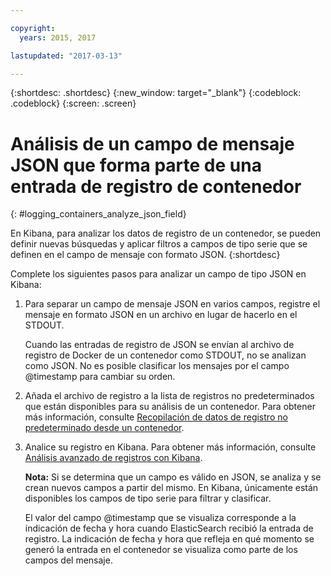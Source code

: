 ```yaml
---

copyright:
  years: 2015, 2017

lastupdated: "2017-03-13"

---
```



{:shortdesc: .shortdesc}
{:new_window: target="_blank"}
{:codeblock: .codeblock}
{:screen: .screen}


# Análisis de un campo de mensaje JSON que forma parte de una entrada de registro de contenedor
{: #logging_containers_analyze_json_field}

En Kibana, para analizar los datos de registro de un contenedor, se pueden definir nuevas búsquedas y aplicar filtros a campos de tipo serie que se definen en el campo de mensaje con formato JSON.
{:shortdesc}

Complete los siguientes pasos para analizar un campo de tipo JSON en Kibana:

1. Para separar un campo de mensaje JSON en varios campos, registre el mensaje en formato JSON en un archivo en lugar de hacerlo en el STDOUT. 

    Cuando las entradas de registro de JSON se envían al archivo de registro de Docker de un contenedor como STDOUT, no se analizan como JSON. No es posible clasificar los mensajes por el campo @timestamp para cambiar su orden.  

2. Añada el archivo de registro a la lista de registros no predeterminados que están disponibles para su análisis de un contenedor. Para obtener más información, consulte [Recopilación de datos de registro no predeterminado desde un contenedor](logging_containers_other_logs.html#logging_containers_collect_data). 

3. Analice su registro en Kibana. Para obtener más información, consulte [Análisis avanzado de registros con Kibana](../kibana4/logging_analyzing_logs_Kibana.html#analyzing_logs_Kibana).

    **Nota:** Si se determina que un campo es válido en JSON, se analiza y se crean nuevos campos a partir del mismo. En Kibana, únicamente están disponibles los campos de tipo serie para filtrar y clasificar.
    
    El valor del campo @timestamp que se visualiza corresponde a la indicación de fecha y hora cuando ElasticSearch recibió la entrada de registro. La indicación de fecha y hora que refleja en qué momento se generó la entrada en el contenedor se visualiza como parte de los campos del mensaje.
    


